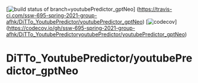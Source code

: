 [![build status of branch=youtubePredictor_gptNeo](https://travis-ci.com/ssw-695-spring-2021-group-afhk/DiTTo_YoutubePredictor.svg?branch=youtubePredictor_gptNeo)]
(https://travis-ci.com/ssw-695-spring-2021-group-afhk/DiTTo_YoutubePredictor/youtubePredictor_gptNeo)
[![codecov](https://codecov.io/gh/ssw-695-spring-2021-group-afhk/DiTTo_YoutubePredictor/branch/youtubePredictor_gptNeo/graph/badge.svg)]
(https://codecov.io/gh/ssw-695-spring-2021-group-afhk/DiTTo_YoutubePredictoryoutubePredictor/youtubePredictor_gptNeo)
# DiTTo_YoutubePredictor/youtubePredictor_gptNeo

